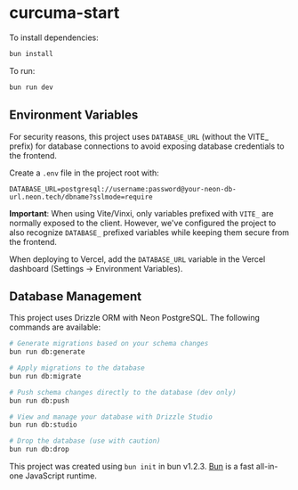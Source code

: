 # curcuma-start

To install dependencies:

```bash
bun install
```

To run:

```bash
bun run dev
```

## Environment Variables

For security reasons, this project uses `DATABASE_URL` (without the VITE_ prefix) for database connections to avoid exposing database credentials to the frontend.

Create a `.env` file in the project root with:

```
DATABASE_URL=postgresql://username:password@your-neon-db-url.neon.tech/dbname?sslmode=require
```

**Important**: When using Vite/Vinxi, only variables prefixed with `VITE_` are normally exposed to the client. However, we've configured the project to also recognize `DATABASE_` prefixed variables while keeping them secure from the frontend.

When deploying to Vercel, add the `DATABASE_URL` variable in the Vercel dashboard (Settings → Environment Variables).

## Database Management

This project uses Drizzle ORM with Neon PostgreSQL. The following commands are available:

```bash
# Generate migrations based on your schema changes
bun run db:generate

# Apply migrations to the database
bun run db:migrate

# Push schema changes directly to the database (dev only)
bun run db:push

# View and manage your database with Drizzle Studio
bun run db:studio

# Drop the database (use with caution)
bun run db:drop
```

This project was created using `bun init` in bun v1.2.3. [Bun](https://bun.sh) is a fast all-in-one JavaScript runtime.
